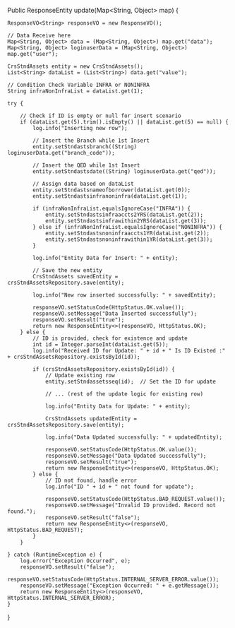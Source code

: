 Public ResponseEntity update(Map<String, Object> map) {

    ResponseVO<String> responseVO = new ResponseVO();

    // Data Receive here
    Map<String, Object> data = (Map<String, Object>) map.get("data");
    Map<String, Object> loginuserData = (Map<String, Object>) map.get("user");

    CrsStndAssets entity = new CrsStndAssets();
    List<String> dataList = (List<String>) data.get("value");

    // Condition Check Variable INFRA or NONINFRA
    String infraNonInfraList = dataList.get(1);

    try {

        // Check if ID is empty or null for insert scenario
        if (dataList.get(5).trim().isEmpty() || dataList.get(5) == null) {
            log.info("Inserting new row");

            // Insert the Branch while 1st Insert
            entity.setStndastsbranch((String) loginuserData.get("branch_code"));

            // Insert the QED while 1st Insert
            entity.setStndastsdate((String) loginuserData.get("qed"));

            // Assign data based on dataList
            entity.setStndastsnameofborrower(dataList.get(0));
            entity.setStndastsinfranoninfra(dataList.get(1));

            if (infraNonInfraList.equalsIgnoreCase("INFRA")) {
                entity.setStndastsinfraaccts2YRS(dataList.get(2));
                entity.setStndastsinfrawithin2YRS(dataList.get(3));
            } else if (infraNonInfraList.equalsIgnoreCase("NONINFRA")) {
                entity.setStndastsnoninfraaccts1YR(dataList.get(2));
                entity.setStndastsnoninfrawithin1YR(dataList.get(3));
            }

            log.info("Entity Data for Insert: " + entity);

            // Save the new entity
            CrsStndAssets savedEntity = crsStndAssetsRepository.save(entity);

            log.info("New row inserted successfully: " + savedEntity);

            responseVO.setStatusCode(HttpStatus.OK.value());
            responseVO.setMessage("Data Inserted successfully");
            responseVO.setResult("true");
            return new ResponseEntity<>(responseVO, HttpStatus.OK);
        } else {
            // ID is provided, check for existence and update
            int id = Integer.parseInt(dataList.get(5));
            log.info("Received ID for Update: " + id + " Is ID Existed :" + crsStndAssetsRepository.existsById(id));

            if (crsStndAssetsRepository.existsById(id)) {
                // Update existing row
                entity.setStndassetsseq(id);  // Set the ID for update

                // ... (rest of the update logic for existing row)

                log.info("Entity Data for Update: " + entity);

                CrsStndAssets updatedEntity = crsStndAssetsRepository.save(entity);

                log.info("Data Updated successfully: " + updatedEntity);

                responseVO.setStatusCode(HttpStatus.OK.value());
                responseVO.setMessage("Data Updated successfully");
                responseVO.setResult("true");
                return new ResponseEntity<>(responseVO, HttpStatus.OK);
            } else {
                // ID not found, handle error
                log.info("ID " + id + " not found for update");

                responseVO.setStatusCode(HttpStatus.BAD_REQUEST.value());
                responseVO.setMessage("Invalid ID provided. Record not found.");
                responseVO.setResult("false");
                return new ResponseEntity<>(responseVO, HttpStatus.BAD_REQUEST);
            }
        }

    } catch (RuntimeException e) {
        log.error("Exception Occurred", e);
        responseVO.setResult("false");
        responseVO.setStatusCode(HttpStatus.INTERNAL_SERVER_ERROR.value());
        responseVO.setMessage("Exception Occurred: " + e.getMessage());
        return new ResponseEntity<>(responseVO, HttpStatus.INTERNAL_SERVER_ERROR);
    }
}
